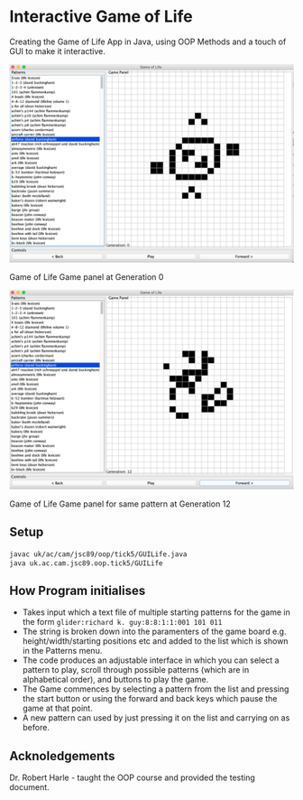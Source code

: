 # Interactive Game of Life
Creating the Game of Life App in Java, using OOP Methods and a touch of GUI to make it interactive.

![](GUI_Panel_Generation_0.gif)

Game of Life Game panel at Generation 0 

![](GUI_Panel_Generation_12.gif)

Game of Life Game panel for same pattern at Generation 12



## Setup

```
javac uk/ac/cam/jsc89/oop/tick5/GUILife.java
java uk.ac.cam.jsc89.oop.tick5/GUILife
```
## How Program initialises
- Takes input which a text file of multiple starting patterns for the game in the form
``glider:richard k. guy:8:8:1:1:001 101 011``
- The string is broken down into the paramenters of the game board e.g. height/width/starting positions etc and added to the list which is shown in the Patterns menu.
- The code produces an adjustable interface in which you can select a pattern to play, scroll through possible patterns (which are in alphabetical order), and buttons to play the game.
- The Game commences by selecting a pattern from the list and pressing the start button or using the forward and back keys which pause the game at that point.
- A new pattern can used by just pressing it on the list and carrying on as before.

## Acknoledgements

Dr. Robert Harle - taught the OOP course and provided the testing document.
